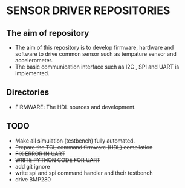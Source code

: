 # SENSOR DRIVER REPOSITORIES
## The aim of repository
-   The aim of this repository is to develop firmware, hardware and software to drive common sensor such as tempature sensor and accelerometer.
-   The basic communication interface such as I2C , SPI and UART is implemented.

## Directories 
-   FIRMWARE: The HDL sources and development.

## TODO
- ~~Make all simulation (testbench) fully automated.~~
- ~~Prepare the TCL command firmware (HDL) compilation~~ 
- ~~FIX ERROR IN UART~~ 
- ~~WRITE PYTHON CODE FOR UART~~
- add git ignore
- write spi and spi command handler and their testbench
- drive BMP280
